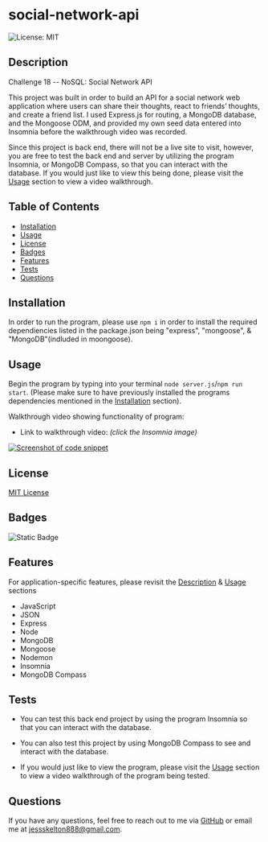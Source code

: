 # social-network-api
![License: MIT](https://img.shields.io/badge/License-MIT-yellow.svg)

## Description
Challenge 18 -- NoSQL: Social Network API

This project was built in order to build an API for a social network web application where users can share their thoughts, react to friends’ thoughts, and create a friend list. I used Express.js for routing, a MongoDB database, and the Mongoose ODM, and provided my own seed data entered into Insomnia before the walkthrough video was recorded.

Since this project is back end, there will not be a live site to visit, however, you are free to test the back end and server by utilizing the program Insomnia, or MongoDB Compass, so that you can interact with the database. If you would just like to view this being done, please visit the [Usage](#usage) section to view a video walkthrough.

## Table of Contents

- [Installation](#installation)
- [Usage](#usage)
- [License](#license)
- [Badges](#badges)
- [Features](#features)
- [Tests](#tests)
- [Questions](#questions)

## Installation

In order to run the program, please use `npm i` in order to install the required dependiencies listed in the package.json being "express", "mongoose", & "MongoDB"(indluded in moongoose).

## Usage

Begin the program by typing into your terminal `node server.js`/`npm run start`. (Please make sure to have previously installed the programs dependencies mentioned in the [Installation](#installation) section).

Walkthrough video showing functionality of program:
* Link to walkthrough video: *(click the Insomnia image)*

[![Screenshot of code snippet](IMGpath)](url "Walkthrough Video")

## License

[MIT License](https://opensource.org/licenses/MIT)

## Badges

![Static Badge](https://img.shields.io/badge/thank_you-for_visiting-purple)

## Features

For application-specific features, please revisit the [Description](#description) & [Usage](#usage) sections

* JavaScript
* JSON
* Express 
* Node
* MongoDB
* Mongoose
* Nodemon
* Insomnia
* MongoDB Compass

## Tests

- You can test this back end project by using the program Insomnia so that you can interact with the database. 

- You can also test this project by using MongoDB Compass to see and interact with the database.

- If you would just like to view the program, please visit the [Usage](#usage) section to view a video walkthrough of the program being tested.

## Questions

If you have any questions, feel free to reach out to me via [GitHub](https://github.com/jskelly8/) or email me at jessskelton888@gmail.com.